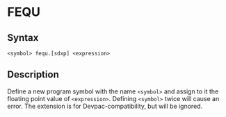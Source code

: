 # FEQU

## Syntax
```assembly
<symbol> fequ.[sdxp] <expression>
```

## Description
Define a new program symbol with the name `<symbol>` and assign to it the floating point value of `<expression>`.
Defining `<symbol>` twice will cause an error. The extension is for Devpac-compatibility, but will be ignored.
